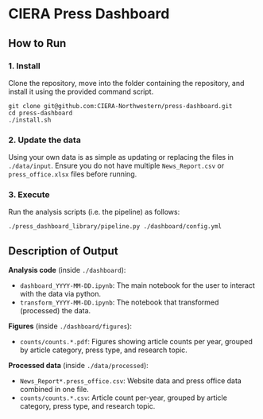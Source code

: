 # CIERA Press Dashboard

## How to Run

### 1. Install

Clone the repository, move into the folder containing the repository, and install it using the provided command script.
```
git clone git@github.com:CIERA-Northwestern/press-dashboard.git
cd press-dashboard
./install.sh
```

### 2. Update the data

Using your own data is as simple as updating or replacing the files in `./data/input`.
Ensure you do not have multiple `News_Report.csv` or `press_office.xlsx` files before running.

### 3. Execute

Run the analysis scripts (i.e. the pipeline) as follows:
```
./press_dashboard_library/pipeline.py ./dashboard/config.yml
```

## Description of Output

**Analysis code** (inside `./dashboard`):
* `dashboard_YYYY-MM-DD.ipynb`: The main notebook for the user to interact with the data via python.
* `transform_YYYY-MM-DD.ipynb`: The notebook that transformed (processed) the data.

**Figures** (inside `./dashboard/figures`):
* `counts/counts.*.pdf`: Figures showing article counts per year, grouped by article category, press type, and research topic.

**Processed data** (inside `./data/processed`):
* `News_Report*.press_office.csv`: Website data and press office data combined in one file.
* `counts/counts.*.csv`: Article count per-year, grouped by article category, press type, and research topic.

